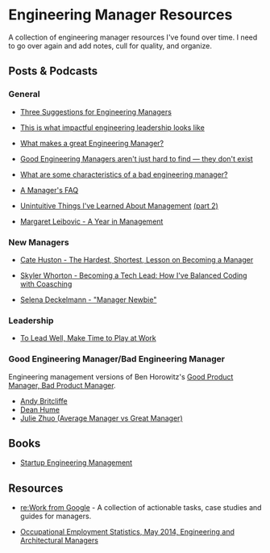 # Engineering Manager Resources

A collection of engineering manager resources I've found over time.
I need to go over again and add notes, cull for quality, and organize.

## Posts & Podcasts

### General

* [Three Suggestions for Engineering Managers](http://www.kevgibbs.com/2011/08/3-suggestions-for-engineering-managers)

* [This is what impactful engineering leadership looks like](http://firstround.com/review/this-is-what-impactful-engineering-leadership-looks-like/)

* [What makes a great Engineering Manager?](http://www.designnews.com/author.asp?doc_id=231932)

* [Good Engineering Managers aren't just hard to find — they don't exist](http://venturebeat.com/2014/02/13/good-engineering-managers-arent-just-hard-to-find-they-dont-exit/)

* [What are some characteristics of a bad engineering manager?](https://www.quora.com/What-are-the-characteristics-of-a-bad-engineering-manager?share=1)

* [A Manager's FAQ](https://readthink.com/a-managers-faq-35858a229f84#.74mp0kbv6)

* [Unintuitive Things I've Learned About Management](https://medium.com/the-year-of-the-looking-glass/unintuitive-things-i-ve-learned-about-management-f2c42d68604b) [(part 2)](https://medium.com/the-year-of-the-looking-glass/unintuitive-things-i-ve-learned-about-management-part-2-7c22fc9d87ed)

* [Margaret Leibovic - A Year in Management](http://blog.margaretleibovic.com/2016/05/04/a-year-in-management.html)

### New Managers

* [Cate Huston - The Hardest, Shortest, Lesson on Becoming a Manager](http://www.catehuston.com/blog/2015/12/23/the-hardest-shortest-lesson-becoming-a-manager/)

* [Skyler Whorton - Becoming a Tech Lead: How I've Balanced Coding with Coasching](http://product.hubspot.com/blog/tech-lead-balancing-coaching-with-coding)

* [Selena Deckelmann - "Manager Newbie"](http://www.codenewbie.org/podcast/manager-newbie)

### Leadership

* [To Lead Well, Make Time to Play at Work](https://www.leadfully.com/blog/make-time-to-play-at-work/)

### Good Engineering Manager/Bad Engineering Manager

Engineering management versions of Ben Horowitz's [Good Product Manager, Bad Product Manager](http://a16z.com/2012/06/15/good-product-managerbad-product-manager/).

* [Andy Britcliffe](http://www.andybritcliffe.com/post/80176050027/good-engineering-managerbad-engineer-manager)
* [Dean Hume](http://deanhume.com/Home/BlogPost/good-engineering-manager---bad-engineering-manager/9123)
* [Julie Zhuo (Average Manager vs Great Manager)](https://medium.com/the-year-of-the-looking-glass/average-manager-vs-great-manager-cf8a2e30907d)

## Books

* [Startup Engineering Management](http://books.piaw.net/management/index.html)

## Resources

* [re:Work from Google](https://rework.withgoogle.com) - A collection of actionable tasks, case studies and guides for managers.

* [Occupational Employment Statistics, May 2014, Engineering and Architectural Managers](
http://www.bls.gov/oes/current/oes119041.htm#%285%29)

